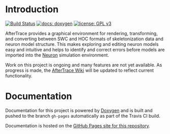 # Introduction

[![Build Status](https://travis-ci.org/nathantspencer/NeuroStudio.svg?branch=master)](https://travis-ci.org/nathantspencer/AfterTrace)
[![docs: doxygen](https://img.shields.io/badge/docs-doxygen-blue.svg)](https://nathantspencer.github.io/AfterTrace/)
[![license: GPL v3](https://img.shields.io/badge/license-GPL%20v3-blue.svg)](https://www.gnu.org/licenses/gpl-3.0)

AfterTrace provides a graphical environment for rendering, transforming, and converting between SWC and HOC formats of skeletonization data and neuron model structure. This makes exploring and editing neuron models easy and intuitive and helps to identify and correct errors before models are imported into the [Neuron](https://www.neuron.yale.edu/neuron/) simulation environment.

Work on this project is ongoing and many features are not yet available. As progress is made, the [AfterTrace Wiki](https://github.com/nathantspencer/AfterTrace/wiki) will be updated to reflect current functionality.

# Documentation

Documentation for this project is powered by [Doxygen](http://www.stack.nl/~dimitri/doxygen/) and is built and pushed to the branch `gh-pages` automatically as part of the Travis CI build.

Documentation is hosted on the [GitHub Pages site for this repository](https://nathantspencer.github.io/AfterTrace/).
